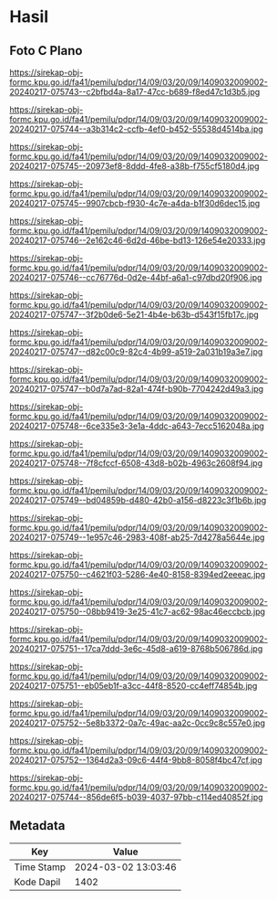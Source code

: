 # Hasil

## Foto C Plano

https://sirekap-obj-formc.kpu.go.id/fa41/pemilu/pdpr/14/09/03/20/09/1409032009002-20240217-075743--c2bfbd4a-8a17-47cc-b689-f8ed47c1d3b5.jpg

https://sirekap-obj-formc.kpu.go.id/fa41/pemilu/pdpr/14/09/03/20/09/1409032009002-20240217-075744--a3b314c2-ccfb-4ef0-b452-55538d4514ba.jpg

https://sirekap-obj-formc.kpu.go.id/fa41/pemilu/pdpr/14/09/03/20/09/1409032009002-20240217-075745--20973ef8-8ddd-4fe8-a38b-f755cf5180d4.jpg

https://sirekap-obj-formc.kpu.go.id/fa41/pemilu/pdpr/14/09/03/20/09/1409032009002-20240217-075745--9907cbcb-f930-4c7e-a4da-b1f30d6dec15.jpg

https://sirekap-obj-formc.kpu.go.id/fa41/pemilu/pdpr/14/09/03/20/09/1409032009002-20240217-075746--2e162c46-6d2d-46be-bd13-126e54e20333.jpg

https://sirekap-obj-formc.kpu.go.id/fa41/pemilu/pdpr/14/09/03/20/09/1409032009002-20240217-075746--cc76776d-0d2e-44bf-a6a1-c97dbd20f906.jpg

https://sirekap-obj-formc.kpu.go.id/fa41/pemilu/pdpr/14/09/03/20/09/1409032009002-20240217-075747--3f2b0de6-5e21-4b4e-b63b-d543f15fb17c.jpg

https://sirekap-obj-formc.kpu.go.id/fa41/pemilu/pdpr/14/09/03/20/09/1409032009002-20240217-075747--d82c00c9-82c4-4b99-a519-2a031b19a3e7.jpg

https://sirekap-obj-formc.kpu.go.id/fa41/pemilu/pdpr/14/09/03/20/09/1409032009002-20240217-075747--b0d7a7ad-82a1-474f-b90b-7704242d49a3.jpg

https://sirekap-obj-formc.kpu.go.id/fa41/pemilu/pdpr/14/09/03/20/09/1409032009002-20240217-075748--6ce335e3-3e1a-4ddc-a643-7ecc5162048a.jpg

https://sirekap-obj-formc.kpu.go.id/fa41/pemilu/pdpr/14/09/03/20/09/1409032009002-20240217-075748--7f8cfccf-6508-43d8-b02b-4963c2608f94.jpg

https://sirekap-obj-formc.kpu.go.id/fa41/pemilu/pdpr/14/09/03/20/09/1409032009002-20240217-075749--bd04859b-d480-42b0-a156-d8223c3f1b6b.jpg

https://sirekap-obj-formc.kpu.go.id/fa41/pemilu/pdpr/14/09/03/20/09/1409032009002-20240217-075749--1e957c46-2983-408f-ab25-7d4278a5644e.jpg

https://sirekap-obj-formc.kpu.go.id/fa41/pemilu/pdpr/14/09/03/20/09/1409032009002-20240217-075750--c4621f03-5286-4e40-8158-8394ed2eeeac.jpg

https://sirekap-obj-formc.kpu.go.id/fa41/pemilu/pdpr/14/09/03/20/09/1409032009002-20240217-075750--08bb9419-3e25-41c7-ac62-98ac46eccbcb.jpg

https://sirekap-obj-formc.kpu.go.id/fa41/pemilu/pdpr/14/09/03/20/09/1409032009002-20240217-075751--17ca7ddd-3e6c-45d8-a619-8768b506786d.jpg

https://sirekap-obj-formc.kpu.go.id/fa41/pemilu/pdpr/14/09/03/20/09/1409032009002-20240217-075751--eb05eb1f-a3cc-44f8-8520-cc4eff74854b.jpg

https://sirekap-obj-formc.kpu.go.id/fa41/pemilu/pdpr/14/09/03/20/09/1409032009002-20240217-075752--5e8b3372-0a7c-49ac-aa2c-0cc9c8c557e0.jpg

https://sirekap-obj-formc.kpu.go.id/fa41/pemilu/pdpr/14/09/03/20/09/1409032009002-20240217-075752--1364d2a3-09c6-44f4-9bb8-8058f4bc47cf.jpg

https://sirekap-obj-formc.kpu.go.id/fa41/pemilu/pdpr/14/09/03/20/09/1409032009002-20240217-075744--856de6f5-b039-4037-97bb-c114ed40852f.jpg


## Metadata

| Key        | Value               |
| ---------- | ------------------- |
| Time Stamp | 2024-03-02 13:03:46 |
| Kode Dapil | 1402                |



